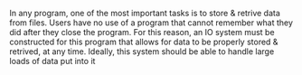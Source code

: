 
In any program, one of the most important tasks is to store & retrive data from files. Users have no use of a program that cannot remember what they did after they close the program. For this reason, an IO system must be constructed for this program that allows for data to be properly stored & retrived, at any time. Ideally, this system should be able to handle large loads of data put into it